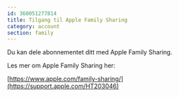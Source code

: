 ```yaml
---
id: 360051277814
title: Tilgang til Apple Family Sharing
category: account
section: family
---
```

Du kan dele abonnementet ditt med Apple Family Sharing.

Les mer om Apple Family Sharing her:

[https://www.apple.com/family-sharing/](https://support.apple.com/HT203046)

